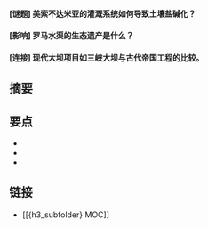 #### [谜题] 美索不达米亚的灌溉系统如何导致土壤盐碱化？


#### [影响] 罗马水渠的生态遗产是什么？


#### [连接] 现代大坝项目如三峡大坝与古代帝国工程的比较。


## 摘要


## 要点

- 
- 
- 

## 链接

- [[{h3_subfolder} MOC]]
